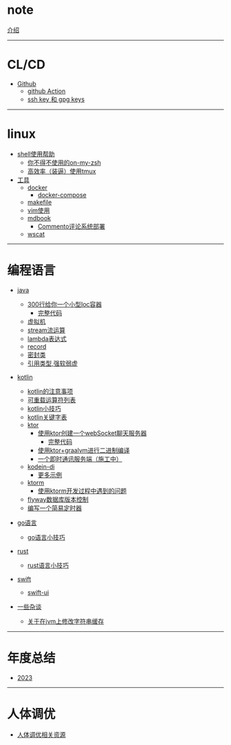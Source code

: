 # note

[介绍](../README.md)

---

# CL/CD

- [Github](github/readme.md)
  - [github Action](github/action.md)
  - [ssh key 和 gpg keys](github/ssh_and_gpg.md)
  
---

# linux

- [shell使用帮助](linux/shell/util.md)
  - [你不得不使用的on-my-zsh](linux/oh-my-zsh.md)
  - [高效率（装逼）使用tmux](linux/oh-my-tmux.md)
- [工具](util/readme.md)
  - [docker](docker/readme.md)
    - [docker-compose](docker/docker-compose.md)
  - [makefile](makefile/makefile.md)
  - [vim使用](linux/vim.md)
  - [mdbook](mdbook/plug-in.md)
    - [Commento评论系统部署](mdbook/deployCommento.md)
  - [wscat](util/wscat.md)

---

# 编程语言

- [java](java/bytecode/note.md)
  - [300行给你一个小型Ioc容器](java/ioc/createIoc.md)
    - [完整代码](java/ioc/context.md)
  - [虚拟机](java/bytecode/vm.md)
  - [stream流运算](java/stream/stream.md)
  - [lambda表达式](java/lambda/lambda.md)
  - [record](java/record/record.md)
  - [密封类](java/sealed/learn.md)
  - [引用类型,强软弱虚](java/ref/learn.md)
  
- [kotlin](kotlin/learn/readme.md)
  - [kotlin的注意事项](kotlin/learn/warning.md)
  - [可重载运算符列表](kotlin/operator/list.md)
  - [kotlin小技巧]()
  - [kotlin关键字表]()
  - [ktor](kotlin/ktor/readme.md)
    - [使用ktor创建一个webSocket聊天服务器](kotlin/ktor/chatServer.md)
      - [完整代码](kotlin/ktor/code.md)
    - [使用ktor+graalvm进行二进制编译](kotlin/ktor/graalvmConfigure.md)
    - [一个即时通讯服务端（施工中）](kotlin/ktor/ImSystemServer.md)
  - [kodein-di](kotlin/kodein/learnDI.md)
    - [更多示例](kotlin/kodein/more.md)
  - [ktorm](ktorm/readme.md)
    - [使用ktorm开发过程中遇到的问题](ktorm/problem.md)
  - [flyway数据库版本控制](kotlin/flyway/readme.md)
  - [编写一个简易定时器](kotlin/timer/readme.md)
- [go语言]()
  - [go语言小技巧](goland/gotips.md)
- [rust]()
  - [rust语言小技巧]()
- [swift](swift/learn/readme.md)
  - [swift-ui](swift/learn/ui.md)

- [一些杂谈](miscellanies/readme.md)
  - [关于在jvm上修改字符串缓存](miscellanies/change-jvm-string.md)

---

# 年度总结

- [2023](Annualsummary/2023.md)

---

# 人体调优

- [人体调优相关资源](health/resource.md)
